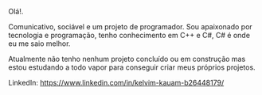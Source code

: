 Olá!.

Comunicativo, sociável e um projeto de programador. Sou apaixonado por tecnologia e programação, tenho conhecimento em C++ e C#, C# é onde eu me saio melhor.

Atualmente não tenho nenhum projeto concluído ou em construção mas estou estudando a todo vapor para conseguir criar meus próprios projetos.

LinkedIn:
https://www.linkedin.com/in/kelvim-kauam-b26448179/
